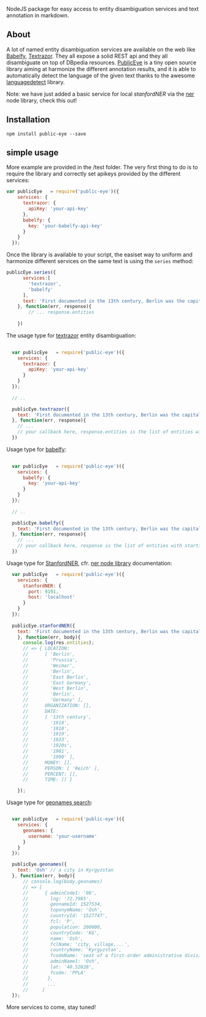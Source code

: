 
NodeJS package for easy access to entity disambiguation services and text annotation in markdown.

## About
A lot of named entity disambiguation services are available on the web like [Babelfy](http://babelfy.org/), [Textrazor](https://www.textrazor.com/). They all expose a solid REST api and they all disambiguate on top of DBpedia resources. [PublicEye](https://github.com/CVCEeu-dh/public-eye) is a tiny open source library aiming at harmonize the different annotation results, and it is able to automatically detect the language of the given text thanks to the awesome [languagedetect](https://www.npmjs.com/package/languagedetect) library.

Note: we have just added a basic service for local *stanfordNER* via the [ner](https://www.npmjs.com/package/ner) node library, check this out!



## Installation
	npm install public-eye --save

## simple usage
More example are provided in the /test folder.
The very first thing to do is to require the library and correctly set apikeys provided by the different services:

``` javascript
var publicEye   = require('public-eye')({
    services: {
      textrazor: {
        apiKey: 'your-api-key'
      },
      babelfy: {
        key: 'your-babelfy-api-key'
      }
    }
  });
```
 
Once the library is available to your script, the easiset way to uniform and harmonize different services on the same text is using the `series` method:

``` javascript
publicEye.series({
      services:[
        'textrazor',
        'babelfy'
      ],
      text: 'First documented in the 13th century, Berlin was the capital of the Kingdom of Prussia (1701–1918), the German Empire (1871–1918), the Weimar Republic (1919–33) and the Third Reich (1933–45)'
    }, function(err, response){
    	// ... response.entities 
    	
    })

```

The usage type for [textrazor](http://textrazor.com) entity disambiguation:

``` javascript
  
  var publicEye   = require('public-eye')({
    services: {
      textrazor: {
        apiKey: 'your-api-key'
      }
    }
  });
  
  // ..

  publicEye.textrazor({
    text: 'First documented in the 13th century, Berlin was the capital of the Kingdom of Prussia (1701–1918), the German Empire (1871–1918), the Weimar Republic (1919–33) and the Third Reich (1933–45). Berlin in the 1920s was the third largest municipality in the world. After World War II, the city became divided into East Berlin -- the capital of East Germany -- and West Berlin, a West German exclave surrounded by the Berlin Wall from 1961–89. Following German reunification in 1990, the city regained its status as the capital of Germany, hosting 147 foreign embassies.'
  }, function(err, response){
    // ...
    // your callback here, response.entities is the list of entities with startingPos and endingPos
  })

```

Usage type for [babelfy](http://babelfy.org):

``` javascript
  
  var publicEye   = require('public-eye')({
    services: {
      babelfy: {
        key: 'your-api-key'
      }
    }
  });
  
  // ..

  publicEye.babelfy({
    text: 'First documented in the 13th century, Berlin was the capital of the Kingdom of Prussia (1701–1918), the German Empire (1871–1918), the Weimar Republic (1919–33) and the Third Reich (1933–45). Berlin in the 1920s was the third largest municipality in the world. After World War II, the city became divided into East Berlin -- the capital of East Germany -- and West Berlin, a West German exclave surrounded by the Berlin Wall from 1961–89. Following German reunification in 1990, the city regained its status as the capital of Germany, hosting 147 foreign embassies.'
  }, function(err, response){
    // ...
    // your callback here, response is the list of entities with startingPos and endingPos
  })

```

Usage type for [StanfordNER](http://nlp.stanford.edu/software/CRF-NER.shtml), cfr. [ner node library](https://www.npmjs.com/package/ner) documentation:

```javascript
  var publicEye   = require('public-eye')({
    services: {
      stanfordNER: {
        port: 9191,
        host: 'localhost'
      }
    }
  });
  
  publicEye.stanfordNER({
    text: 'First documented in the 13th century, Berlin was the capital of the Kingdom of Prussia (1701–1918), the German Empire (1871–1918), the Weimar Republic (1919–33) and the Third Reich (1933–45). Berlin in the 1920s was the third largest municipality in the world. After World War II, the city became divided into East Berlin -- the capital of East Germany -- and West Berlin, a West German exclave surrounded by the Berlin Wall from 1961–89. Following German reunification in 1990, the city regained its status as the capital of Germany, hosting 147 foreign embassies.'
    }, function(err, body){
      console.log(res.entities);
      // => { LOCATION: 
      //      [ 'Berlin',
      //        'Prussia',
      //        'Weimar',
      //        'Berlin',
      //        'East Berlin',
      //        'East Germany',
      //        'West Berlin',
      //        'Berlin',
      //        'Germany' ],
      //      ORGANIZATION: [],
      //      DATE: 
      //      [ '13th century',
      //        '1918',
      //        '1918',
      //        '1919',
      //        '1933',
      //        '1920s',
      //        '1961',
      //        '1990' ],
      //      MONEY: [],
      //      PERSON: [ 'Reich' ],
      //      PERCENT: [],
      //      TIME: [] }

    });
```

Usage type for [geonames search](http://www.geonames.org/export/geonames-search.html):

```javascript

  var publicEye   = require('public-eye')({
    services: {
      geonames: {
        username: 'your-username'
      }
    }
  });

  publicEye.geonames({
    text: 'Osh' // a city in Kyrgyzstan
  }, function(err, body){
      // console.log(body.geonames)
      // => [ 
      //      { adminCode1: '08',
      //        lng: '72.7985',
      //        geonameId: 1527534,
      //        toponymName: 'Osh',
      //        countryId: '1527747',
      //        fcl: 'P',
      //        population: 200000,
      //        countryCode: 'KG',
      //        name: 'Osh',
      //        fclName: 'city, village,...',
      //        countryName: 'Kyrgyzstan',
      //        fcodeName: 'seat of a first-order administrative division',
      //        adminName1: 'Osh',
      //        lat: '40.52828',
      //        fcode: 'PPLA' 
      //       },
      //       ...
      //     ]
  });

```

More services to come, stay tuned!